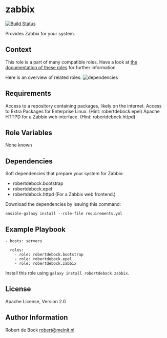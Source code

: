 zabbix
=========

[![Build Status](https://travis-ci.org/robertdebock/ansible-role-zabbix.svg?branch=master)](https://travis-ci.org/robertdebock/ansible-role-zabbix)

Provides Zabbix for your system.

Context
--------
This role is a part of many compatible roles. Have a look at [the documentation of these roles](https://robertdebock.nl/) for further information.

Here is an overview of related roles:
![dependencies](https://raw.githubusercontent.com/robertdebock/robertdebock.github.io/artifacts/zabbix.png "Dependency")

Requirements
------------

Access to a repository containing packages, likely on the internet.
Access to Extra Packages for Enterprise Linux. (Hint: robertdebock.epel)
Apache HTTPD for a Zabbix web interface. (Hint: robertdebock.httpd)

Role Variables
--------------

None known

Dependencies
------------

Soft dependencies that prepare your system for Zabbix:

- robertdebock.bootstrap
- robertdebock.epel
- robertdebock.httpd (For a Zabbix web frontend.)

Download the dependencies by issuing this command:
```
ansible-galaxy install --role-file requirements.yml
```

Example Playbook
----------------

```
- hosts: servers

  roles:
    - role: robertdebock.bootstrap
    - role: robertdebock.epel
    - role: robertdebock.zabbix
```

Install this role using `galaxy install robertdebock.zabbix`.

License
-------

Apache License, Version 2.0

Author Information
------------------

Robert de Bock <robert@meinit.nl>
